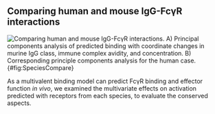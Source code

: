 ## Comparing human and mouse IgG-FcγR interactions

![**Comparing human and mouse IgG-FcγR interactions.** A) Principal components analysis of predicted binding with coordinate changes in murine IgG class, immune complex avidity, and concentration. B) Corresponding principle components analysis for the human case.](./Figures/Figure5.svg){#fig:SpeciesCompare}

As a multivalent binding model can predict FcγR binding and effector function *in vivo*, we examined the multivariate effects on activation predicted with receptors from each species, to evaluate the conserved aspects.

